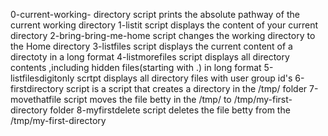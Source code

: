 0-current-working- directory script prints the absolute pathway of the current working directory
1-listit script displays the content of your current directory
2-bring-bring-me-home script changes the working directory to the Home directory
3-listfiles script displays the current content of a directoty in a long format
4-listmorefiles script displays all directory contents ,including hidden files(starting with .) in  long format
5-listfilesdigitonly scrtpt displays all directory files with user group id's
6-firstdirectory script is a script that creates a directory in the /tmp/ folder
7-movethatfile script moves the file betty in the /tmp/ to /tmp/my-first-directory folder
8-myfirstdelete script deletes the file betty from the /tmp/my-first-directory
